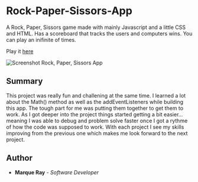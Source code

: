 # Rock-Paper-Sissors-App

A Rock, Paper, Sissors game made with mainly Javascript and a little CSS and HTML. Has a scoreboard that tracks the users and computers wins. You can play an inifinite of times.

Play it [here](https://mray2k4.github.io/Rock-Paper-Sissors-App/)

![Screenshot Rock, Paper, Sissors App](https://user-images.githubusercontent.com/99221965/235516674-f63dc5f3-1a75-47bc-b09c-1f58d54035fe.jpg)

## Summary
This project was really fun and challening at the same time. I learned a lot about the Math() method as well as the addEventListeners while building this app. The tough part for me was putting them together to get them to work. As I got deeper into the project things started getting a bit easier... meaning I was able to debug and problem solve faster once I got a rythme of how the code was supposed to work. With each project I see my skills improving from the previous one which makes me look forward to the next project.

## Author
* **Marque Ray** - *Software Developer*
